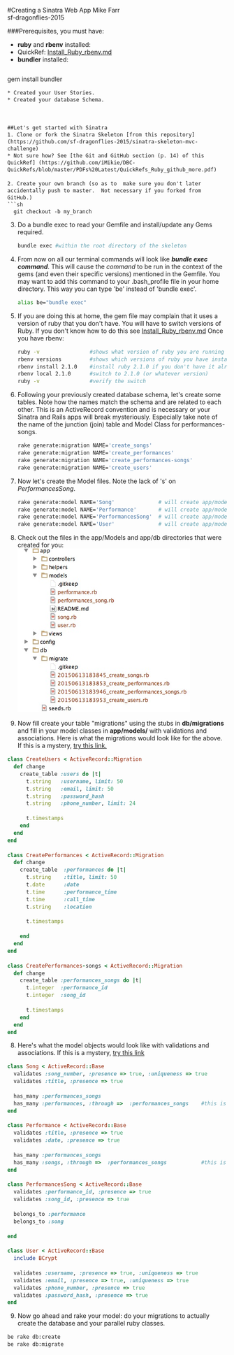#Creating a Sinatra Web App
Mike Farr <br>
sf-dragonflies-2015

###Prerequisites, you must have:
* **ruby** and **rbenv** installed:
 * QuickRef: [Install_Ruby_rbenv.md](https://github.com/iMikie/DBC-QuickRefs/blob/master/Install_Ruby_rbenv.md)
* **bundler** installed:
  ```
gem install bundler 
  ```
* Created your User Stories.
* Created your database Schema.


 
##Let's get started with Sinatra
1. Clone or fork the Sinatra Skeleton [from this repository] (https://github.com/sf-dragonflies-2015/sinatra-skeleton-mvc-challenge)
 * Not sure how? See [the Git and GitHub section (p. 14) of this QuickRef] (https://github.com/iMikie/DBC-QuickRefs/blob/master/PDFs%20Latest/QuickRefs_Ruby_github_more.pdf)
  
2. Create your own branch (so as to  make sure you don't later accidentally push to master.  Not necessary if you forked from GitHub.)
```sh
    git checkout -b my_branch
```
3. Do a bundle exec to read your Gemfile and install/update any Gems required. 

    ```sh
    bundle exec #within the root directory of the skeleton
    ```
4. From now on all our terminal commands will look like ***bundle exec command***.  This will cause the *command* to be run in the context of the gems (and even their specific versions) mentioned in the Gemfile.  You may want to add this command to your .bash_profile file in your home directory.  This way you can type 'be' instead of 'bundle exec'.

    ```sh
    alias be="bundle exec"
    ```
5. If you are doing this at home, the gem file may complain that it uses a version of ruby that you don't have.  You will have to switch versions of Ruby. If you don't know how to do this see [Install_Ruby_rbenv.md](https://github.com/iMikie/DBC-QuickRefs/blob/master/Install_Ruby_rbenv.md) Once you have rbenv: 
 
    ```sh
    ruby -v                #shows what version of ruby you are running
    rbenv versions         #shows which versions of ruby you have installed
    rbenv install 2.1.0    #install ruby 2.1.0 if you don't have it already
    rbenv local 2.1.0      #switch to 2.1.0 (or whatever version)
    ruby -v                #verify the switch
    ```

6. Following your previously created database schema, let's create some tables.  Note how the names match the schema and are related to each other. This is an ActiveRecord convention and is necessary or your Sinatra and Rails apps will break mysteriously.  Especially take note of the name of the junction (join) table and Model Class for performances-songs.
 
    ```sh
    rake generate:migration NAME='create_songs'
    rake generate:migration NAME='create_performances'
    rake generate:migration NAME='create_performances-songs'
    rake generate:migration NAME='create_users'
    ```
    
7. Now let's create the Model files.  Note the lack of 's' on *PerformancesSong*.

    ```sh
    rake generate:model NAME='Song'              # will create app/models/song.rb
    rake generate:model NAME='Performance'       # will create app/models/song.rb
    rake generate:model NAME='PerformancesSong'  # will create app/models/performances_song.rb, note: NOT: "performances_songs"
    rake generate:model NAME='User'              # will create app/models/song.rb
    ```
    
8. Check out the files in the app/Models and app/db directories that were created for you: <br>
![Models and DB folder after rake:generate commands](images/models_and_db_folders.jpg)

9. Now fill create your table "migrations" using the stubs in **db/migrations** and fill in your model classes in **app/models/** with validations and associations. Here is what the migrations would look like for the above. If this is a mystery, [try this link.](http://edgeguides.rubyonrails.org/active_record_migrations.html)

```ruby
class CreateUsers < ActiveRecord::Migration
  def change
    create_table :users do |t|
      t.string   :username, limit: 50
      t.string   :email, limit: 50
      t.string   :password_hash
      t.string   :phone_number, limit: 24

      t.timestamps
    end
  end
end

class CreatePerformances < ActiveRecord::Migration
  def change
    create_table  :performances do |t|
      t.string    :title, limit: 50
      t.date      :date
      t.time      :performance_time
      t.time      :call_time
      t.string    :location

      t.timestamps

    end
  end
end

class CreatePerformances-songs < ActiveRecord::Migration
  def change
    create_table :performances_songs do |t|
      t.integer  :performance_id
      t.integer  :song_id

      t.timestamps
    end
  end
end
```

8. Here's what the model objects would look like with validations and associations. If this is a mystery, [try this link](http://guides.rubyonrails.org/association_basics.html)

```ruby
class Song < ActiveRecord::Base
  validates :song_number, :presence => true, :uniqueness => true
  validates :title, :presence => true

  has_many :performances_songs
  has_many :performances, :through =>  :performances_songs    #this is how you do a many-to-many
end

class Performance < ActiveRecord::Base  
  validates :title, :presence => true
  validates :date, :presence => true

  has_many :performances_songs             
  has_many :songs, :through =>  :performances_songs           #this is how you do a many-to-many
end

class PerformancesSong < ActiveRecord::Base
  validates :performance_id, :presence => true
  validates :song_id, :presence => true

  belongs_to :performance
  belongs_to :song

end

class User < ActiveRecord::Base
  include BCrypt

  validates :username, :presence => true, :uniqueness => true
  validates :email, :presence => true, :uniqueness => true
  validates :phone_number, :presence => true
  validates :password_hash, :presence => true
end
```

9. Now go ahead and rake your model: do your migrations to actually create the database and your parallel ruby classes.

```sh
be rake db:create
be rake db:migrate
```
